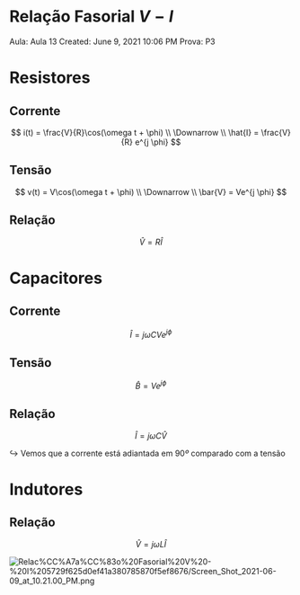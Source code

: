 # Relação Fasorial $V - I$

Aula: Aula 13
Created: June 9, 2021 10:06 PM
Prova: P3

# Resistores

## Corrente

$$
i(t) = \frac{V}{R}\cos(\omega t + \phi) \\ \Downarrow \\ 
\hat{I} = \frac{V}{R} e^{j \phi}
$$

## Tensão

$$
v(t) = V\cos(\omega t + \phi) \\ \Downarrow \\ 
\bar{V} = Ve^{j \phi}
$$

## Relação

$$
\hat{V} = R \hat{I}
$$

# Capacitores

## Corrente

$$
\hat{I} =  j \omega CVe^{j\phi}
$$

## Tensão

$$
\hat{B} = Ve^{j\phi} 
$$

## Relação

$$
\hat{I} = j \omega C \hat{V}
$$

$\hookrightarrow$ Vemos que a corrente está adiantada em $90º$ comparado com a tensão

# Indutores

## Relação

$$
\hat{V} = j \omega L \hat{I}
$$

![Relac%CC%A7a%CC%83o%20Fasorial%20$V%20-%20I$%205729f625d0ef41a380785870f5ef8676/Screen_Shot_2021-06-09_at_10.21.00_PM.png](Relac%CC%A7a%CC%83o%20Fasorial%20$V%20-%20I$%205729f625d0ef41a380785870f5ef8676/Screen_Shot_2021-06-09_at_10.21.00_PM.png)
